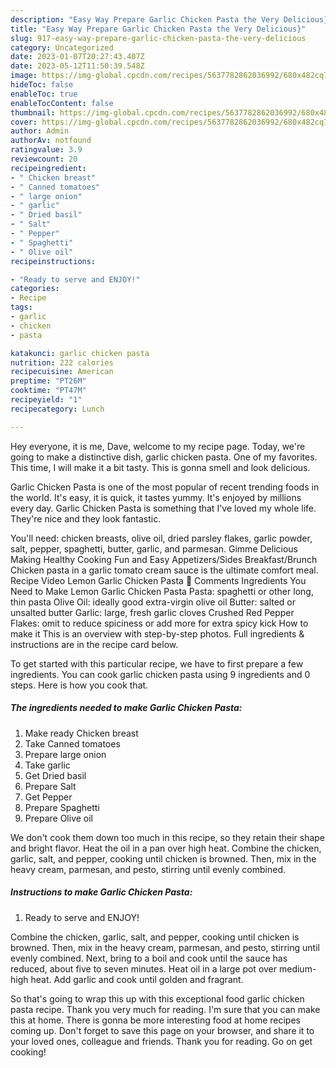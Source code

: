 ```yaml
---
description: "Easy Way Prepare Garlic Chicken Pasta the Very Delicious}"
title: "Easy Way Prepare Garlic Chicken Pasta the Very Delicious}"
slug: 917-easy-way-prepare-garlic-chicken-pasta-the-very-delicious
category: Uncategorized
date: 2023-01-07T20:27:43.407Z
date: 2023-05-12T11:50:39.548Z
image: https://img-global.cpcdn.com/recipes/5637782862036992/680x482cq70/garlic-chicken-pasta-recipe-main-photo.jpg
hideToc: false
enableToc: true
enableTocContent: false
thumbnail: https://img-global.cpcdn.com/recipes/5637782862036992/680x482cq70/garlic-chicken-pasta-recipe-main-photo.jpg
cover: https://img-global.cpcdn.com/recipes/5637782862036992/680x482cq70/garlic-chicken-pasta-recipe-main-photo.jpg
author: Admin
authorAv: notfound
ratingvalue: 3.9
reviewcount: 20
recipeingredient:
- " Chicken breast"
- " Canned tomatoes"
- " large onion"
- " garlic"
- " Dried basil"
- " Salt"
- " Pepper"
- " Spaghetti"
- " Olive oil"
recipeinstructions:

- "Ready to serve and ENJOY!"
categories:
- Recipe
tags:
- garlic
- chicken
- pasta

katakunci: garlic chicken pasta 
nutrition: 222 calories
recipecuisine: American
preptime: "PT26M"
cooktime: "PT47M"
recipeyield: "1"
recipecategory: Lunch

---
```



Hey everyone, it is me, Dave, welcome to my recipe page. Today, we're going to make a distinctive dish, garlic chicken pasta. One of my favorites. This time, I will make it a bit tasty. This is gonna smell and look delicious.

Garlic Chicken Pasta is one of the most popular of recent trending foods in the world. It's easy, it is quick, it tastes yummy. It's enjoyed by millions every day. Garlic Chicken Pasta is something that I've loved my whole life. They're nice and they look fantastic.

You&#39;ll need: chicken breasts, olive oil, dried parsley flakes, garlic powder, salt, pepper, spaghetti, butter, garlic, and parmesan. Gimme Delicious Making Healthy Cooking Fun and Easy Appetizers/Sides Breakfast/Brunch Chicken pasta in a garlic tomato cream sauce is the ultimate comfort meal. Recipe Video Lemon Garlic Chicken Pasta 💬 Comments Ingredients You Need to Make Lemon Garlic Chicken Pasta Pasta: spaghetti or other long, thin pasta Olive Oil: ideally good extra-virgin olive oil Butter: salted or unsalted butter Garlic: large, fresh garlic cloves Crushed Red Pepper Flakes: omit to reduce spiciness or add more for extra spicy kick How to make it This is an overview with step-by-step photos. Full ingredients &amp; instructions are in the recipe card below.


To get started with this particular recipe, we have to first prepare a few ingredients. You can cook garlic chicken pasta using 9 ingredients and 0 steps. Here is how you cook that.

<!--inarticleads1-->

##### The ingredients needed to make Garlic Chicken Pasta:

1. Make ready  Chicken breast
1. Take  Canned tomatoes
1. Prepare  large onion
1. Take  garlic
1. Get  Dried basil
1. Prepare  Salt
1. Get  Pepper
1. Prepare  Spaghetti
1. Prepare  Olive oil


We don&#39;t cook them down too much in this recipe, so they retain their shape and bright flavor. Heat the oil in a pan over high heat. Combine the chicken, garlic, salt, and pepper, cooking until chicken is browned. Then, mix in the heavy cream, parmesan, and pesto, stirring until evenly combined. 

<!--inarticleads2-->

##### Instructions to make Garlic Chicken Pasta:


1. Ready to serve and ENJOY!

Combine the chicken, garlic, salt, and pepper, cooking until chicken is browned. Then, mix in the heavy cream, parmesan, and pesto, stirring until evenly combined. Next, bring to a boil and cook until the sauce has reduced, about five to seven minutes. Heat oil in a large pot over medium-high heat. Add garlic and cook until golden and fragrant. 

So that's going to wrap this up with this exceptional food garlic chicken pasta recipe. Thank you very much for reading. I'm sure that you can make this at home. There is gonna be more interesting food at home recipes coming up. Don't forget to save this page on your browser, and share it to your loved ones, colleague and friends. Thank you for reading. Go on get cooking!
